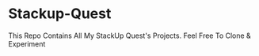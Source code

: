 # Stackup-Quest
This Repo Contains All My StackUp Quest's Projects. Feel Free To Clone &amp; Experiment
